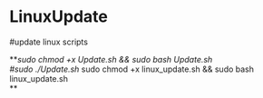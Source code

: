 # LinuxUpdate
#update linux scripts

**_sudo chmod +x Update.sh &&
sudo bash Update.sh  
#sudo ./Update.sh_
sudo chmod +x linux_update.sh &&
sudo bash linux_update.sh  
**
